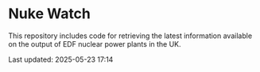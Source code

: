 # Nuke Watch

This repository includes code for retrieving the latest information available on the output of EDF nuclear power plants in the UK.

Last updated: 2025-05-23 17:14
